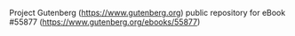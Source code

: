 Project Gutenberg (https://www.gutenberg.org) public repository for
eBook #55877 (https://www.gutenberg.org/ebooks/55877)
